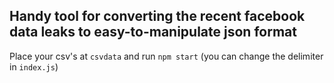 ## Handy tool for converting the recent facebook data leaks to easy-to-manipulate json format

Place your csv's at `csvdata` and run `npm start` (you can change the delimiter in `index.js`)
